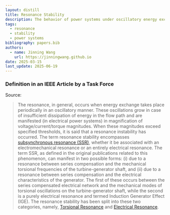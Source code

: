 ```yaml
---
layout: distill
title: Resonance Stability
description: The behavior of power systems under oscillatory energy exchange conditions.
tags:
  - resonance
  - stability
  - power systems
bibliography: papers.bib
authors:
  - name: Jinning Wang
    url: https://jinningwang.github.io
date: 2025-03-15
last_update: 2025-06-19
---
```


### Definition in an IEEE Article by a Task Force

Source: <d-cite key="hatziargyriou2021stability"></d-cite>

> The resonance, in general, occurs when energy exchange takes place periodically in an oscillatory manner. These oscillations grow in case of insufficient dissipation of energy in the flow path and are manifested (in electrical power systems) in magnification of voltage/current/torque magnitudes. When these magnitudes exceed specified thresholds, it is said that a resonance instability has occurred. The term resonance stability encompasses [subsynchronous resonance (SSR)](/wiki/subsynchronous-resonance), whether it be associated with an electromechanical resonance or an entirely electrical resonance.
> The term SSR, as defined in the original publications related to this phenomenon, can manifest in two possible forms: (i) due to a resonance between series compensation and the mechanical torsional frequencies of the turbine-generator shaft, and (ii) due to a resonance between series compensation and the electrical characteristics of the generator. The first of these occurs between the series compensated electrical network and the mechanical modes of torsional oscillations on the turbine-generator shaft, while the second is a purely electrical resonance and termed Induction Generator Effect (IGE).
> The resonance stability has been split into these two categories, namely, [Torsional Resonance](/wiki/torsional-resonance) and [Electrical Resonance](/wiki/electrical-resonance).
